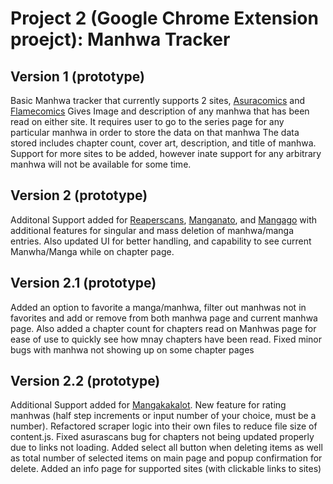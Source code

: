 # Project 2 (Google Chrome Extension proejct): Manhwa Tracker
## Version 1 (prototype)

Basic Manhwa tracker that currently supports 2 sites, [Asuracomics][def] and [Flamecomics][def2]
Gives Image and description of any manhwa that has been read on either site. It requires
user to go to the series page for any particular manhwa in order to store the data on that manhwa
The data stored includes chapter count, cover art, description, and title of manhwa. 
Support for more sites to be added, however inate support for any arbitrary manhwa will not be
available for some time.


## Version 2 (prototype)
Additonal Support added for [Reaperscans][def5], [Manganato][def4], and [Mangago][def3] with
additional features for singular and mass deletion of manhwa/manga entries. Also updated
UI for better handling, and capability to see current Manwha/Manga while on chapter
page.

## Version 2.1 (prototype)
Added an option to favorite a manga/manhwa, filter out manhwas not in favorites and add or remove from both manhwa page
and current manhwa page. Also added a chapter count for chapters read on Manhwas page for ease of use to quickly see how mnay chapters have been read. Fixed minor bugs with manhwa not showing up on some chapter pages

## Version 2.2 (prototype)
Additional Support added for [Mangakakalot][def6]. New feature for rating manhwas (half step increments or input number of your choice, must be a number). Refactored scraper logic into their own files to reduce file size of content.js.
Fixed asurascans bug for chapters not being updated properly due to links not loading. Added select all button when deleting items as well as total number of selected items on main page and popup confirmation for delete. Added an info page for supported sites (with clickable links to sites)

[def]: https://asuracomic.net/
[def2]: https://flamecomics.xyz/
[def3]: https://www.mangago.me/
[def4]: https://manganato.com/
[def5]: https://reaperscans.com/
[def6]: https://mangakakalot.com/